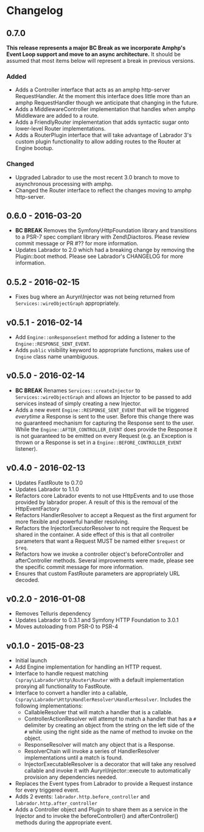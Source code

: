 # Changelog

## 0.7.0

**This release represents a major BC Break as we incorporate Amphp's Event Loop support and move to an async 
architecture.** It should be assumed that most items below will represent a break in previous versions.

### Added

- Adds a Controller interface that acts as an amphp http-server RequestHandler. At the moment this interface does little 
more than an amphp RequestHandler though we anticipate that changing in the future.
- Adds a MiddlewareController implementation that handles when amphp Middleware are added to a route.
- Adds a FriendlyRouter implementation that adds syntactic sugar onto lower-level Router implementations.
- Adds a RouterPlugin interface that will take advantage of Labrador 3's custom plugin functionality to allow adding 
routes to the Router at Engine bootup.

### Changed

- Upgraded Labrador to use the most recent 3.0 branch to move to asynchronous processing with amphp.
- Changed the Router interface to reflect the changes moving to amphp http-server.

## 0.6.0 - 2016-03-20

- **BC BREAK** Removes the Symfony\HttpFoundation library and transitions to a PSR-7 spec compliant library with 
  Zend\Diactoros. Please review commit message or PR #?? for more information.
- Updates Labrador to 2.0 which had a breaking change by removing the Plugin::boot method. Please see Labrador's 
  CHANGELOG for more information.

## 0.5.2 - 2016-02-15

- Fixes bug where an Auryn\\Injector was not being returned from `Services::wireObjectGraph` appropriately.

## v0.5.1 - 2016-02-14

- Add `Engine::onResponseSent` method for adding a listener to the `Engine::RESPONSE_SENT_EVENT`.
- Adds `public` visibility keyword to appropriate functions, makes use of `Engine` class name unambiguous.

## v0.5.0 - 2016-02-14

- **BC BREAK** Renames `Services::createInjector` to `Services::wireObjectGraph` and allows an Injector to be passed to 
  add services instead of simply creating a new Injector.
- Adds a new event `Engine::RESPONSE_SENT_EVENT` that will be triggered *everytime* a Response is sent to the user. Before
  this change there was no guaranteed mechanism for capturing the Response sent to the user. While the
  `Engine::AFTER_CONTROLLER_EVENT` does provide the Response it is not guaranteed to be emitted on every Request (e.g. 
  an Exception is thrown or a Response is set in a `Engine::BEFORE_CONTROLLER_EVENT` listener).

## v0.4.0 - 2016-02-13

- Updates FastRoute to 0.7.0
- Updates Labrador to 1.1.0
- Refactors core Labrador events to not use HttpEvents and to use those provided by labrador proper. A result of this 
  is the removal of the HttpEventFactory
- Refactors HandlerResolver to accept a Request as the first argument for more flexible and powerful handler resolving.
- Refactors the InjectorExecutorResolver to not require the Request be shared in the container. A side effect of this is 
  that all controller parameters that want a Request MUST be named either `$request` or `$req`.
- Refactors how we invoke a controller object's beforeController and afterController methods. Several improvements were 
  made, please see the specific commit message for more information.
- Ensures that custom FastRoute parameters are appropriately URL decoded.

## v0.2.0 - 2016-01-08

- Removes Telluris dependency
- Updates Labrador to 0.3.1 and Symfony HTTP Foundation to 3.0.1
- Moves autoloading from PSR-0 to PSR-4

## v0.1.0 - 2015-08-23

- Initial launch
- Add Engine implementation for handling an HTTP request.
- Interface to handle request matching `Cspray\Labrador\Http\Router\Router` with a 
  default implementation proxying all functionality to FastRoute.
- Interface to convert a handler into a callable, `Cspray\Labrador\Http\HandlerResolver\HandlerResolver`. 
  Includes the following implementations:
    - CallableResolver that will match a handler that is a callable.
    - ControllerActionResolver will attempt to match a handler that has a `#` delimiter by creating an 
      object from the string on the left side of the `#` while using the right side as the name of 
      method to invoke on the object.
    - ResponseResolver will match any object that is a Response.
    - ResolverChain will invoke a series of HandlerResolver implementations until a match is found.
    - InjectorExecutableResolver is a decorator that will take any resolved callable and invoke it 
      with Auryn\Injector::execute to automatically provision any dependencies needed.
- Replaces the Event types from Labrador to provide a Request instance for every triggered event.
- Adds 2 events: `labrador.http.before_controller` and `labrador.http.after_controller`
- Adds a Controller object and Plugin to share them as a service in the Injector and to invoke
  the beforeController() and afterController() methods during the appropriate event.

